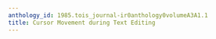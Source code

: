 ```yaml
---
anthology_id: 1985.tois_journal-ir0anthology0volumeA3A1.1
title: Cursor Movement during Text Editing
---
```

